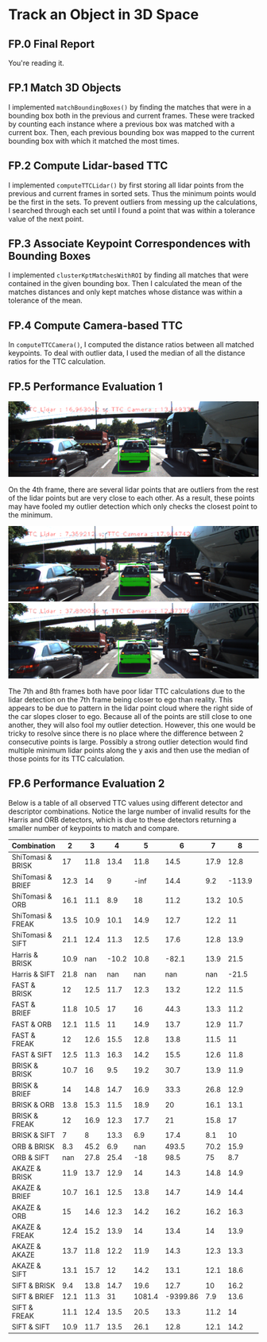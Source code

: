 # Track an Object in 3D Space

## FP.0 Final Report

You're reading it.

## FP.1 Match 3D Objects

I implemented `matchBoundingBoxes()` by finding the matches that were in a bounding box both in the previous and current frames. These were tracked by counting each instance where a previous box was matched with a current box. Then, each previous bounding box was mapped to the current bounding box with which it matched the most times.

## FP.2 Compute Lidar-based TTC

I implemented `computeTTCLidar()` by first storing all lidar points from the previous and current frames in sorted sets. Thus the minimum points would be the first in the sets. To prevent outliers from messing up the calculations, I searched through each set until I found a point that was within a tolerance value of the next point.

## FP.3 Associate Keypoint Correspondences with Bounding Boxes

I implemented `clusterKptMatchesWithROI` by finding all matches that were contained in the given bounding box. Then I calculated the mean of the matches distances and only kept matches whose distance was within a tolerance of the mean.

## FP.4 Compute Camera-based TTC

In `computeTTCCamera()`, I computed the distance ratios between all matched keypoints. To deal with outlier data, I used the median of all the distance ratios for the TTC calculation.

## FP.5 Performance Evaluation 1

![4th frame](TTCError1.png)

On the 4th frame, there are several lidar points that are outliers from the rest of the lidar points but are very close to each other. As a result, these points may have fooled my outlier detection which only checks the closest point to the minimum.

![7th frame](TTCError2a.png)
![8th frame](TTCError2.png)

The 7th and 8th frames both have poor lidar TTC calculations due to the lidar detection on the 7th frame being closer to ego than reality. This appears to be due to pattern in the lidar point cloud where the right side of the car slopes closer to ego. Because all of the points are still close to one another, they will also fool my outlier detection. However, this one would be tricky to resolve since there is no place where the difference between 2 consecutive points is large. Possibly a strong outlier detection would find multiple minimum lidar points along the y axis and then use the median of those points for its TTC calculation.

## FP.6 Performance Evaluation 2

Below is a table of all observed TTC values using different detector and descriptor combinations. Notice the large number of invalid results for the Harris and ORB detectors, which is due to these detectors returning a smaller number of keypoints to match and compare.

| Combination | 2 | 3 | 4 | 5 | 6 | 7 | 8 | 9 | 10 | 11 | 12 | 13 | 14 | 15 | 16 | 17 | 18 | 19 | 20 |
| --- | --- | --- | --- | --- | --- | --- | --- | --- | --- | --- | --- | --- | --- | --- | --- | --- | --- | --- | --- |
| ShiTomasi & BRISK | 17 | 11.8 | 13.4 | 11.8 | 14.5 | 17.9 | 12.8 | 19 | 10.1 | 13.9 | 10.7 | 12.6 | 11.3 | 10.1 | 8.5 | 11.1 | 8.3 | 8.1 |
| ShiTomasi & BRIEF | 12.3 | 14 | 9 | -inf | 14.4 | 9.2 | -113.9 | 11.2 | 10.5 | 16.5 | 8 | 12.6 | 11.2 | 13 | 6.9 | 19.9 | 14.3 | 7.4 |
| ShiTomasi & ORB | 16.1 | 11.1 | 8.9 | 18 | 11.2 | 13.2 | 10.5 | 12.5 | 12.5 | 15.5 | 11.1 | 12 | 9.8 | 10.9 | 7.8 | 10.6 | 7.7 | 6.7 |
| ShiTomasi & FREAK | 13.5 | 10.9 | 10.1 | 14.9 | 12.7 | 12.2 | 11 | 11.7 | 11.2 | 11.1 | 11.7 | 12.4 | 12.1 | 13.3 | 10.9 | 11.4 | 8.5 | 8.9 |
| ShiTomasi & SIFT | 21.1 | 12.4 | 11.3 | 12.5 | 17.6 | 12.8 | 13.9 | 18.3 | 11.2 | 13.3 | 14.5 | 12.5 | 10.2 | 7.6 | 10.2 | 10.9 | 7.5 | 8 |
| Harris & BRISK | 10.9 | nan | -10.2 | 10.8 | -82.1 | 13.9 | 21.5 | 10.3 | nan | nan | 11.8 | 12.5 | nan | nan | -12.3 | 6 | 12.6 | nan |
| Harris & SIFT | 21.8 | nan | nan | nan | nan | nan | -21.5 | 34.1 | nan | nan | nan | nan | nan | nan | 37.6 | nan | nan | nan |
| FAST & BRISK | 12 | 12.5 | 11.7 | 12.3 | 13.2 | 12.2 | 11.5 | 12 | 12.9 | 15 | 11.6 | 11.1 | 11.2 | 10.5 | 10.2 | 10.7 | 10.5 | 10.9 |
| FAST & BRIEF | 11.8 | 10.5 | 17 | 16 | 44.3 | 13.3 | 11.2 | 11.1 | 9 | 15.4 | 12.9 | 8.6 | 11.8 | 11 | 11.7 | 10.5 | 9.3 | 12.8 |
| FAST & ORB | 12.1 | 11.5 | 11 | 14.9 | 13.7 | 12.9 | 11.7 | 11.8 | 12.4 | 12.7 | 11.3 | 11.5 | 10.6 | 10.5 | 10.1 | 8 | 10.3 | 12.9 |
| FAST & FREAK | 12 | 12.6 | 15.5 | 12.8 | 13.8 | 11.5 | 11 | 12.3 | 10.5 | 10.3 | 11.4 | 11.2 | 11 | 10.5 | 8.7 | 10.8 | 8.8 | 10.3 |
| FAST & SIFT | 12.5 | 11.3 | 16.3 | 14.2 | 15.5 | 12.6 | 11.8 | 11.6 | 10.8 | 18.6 | 10.8 | 18.6 | 10.8 | 11.5 | 9.7 | 11.1 | 9.7 | 10.1 | 9.2 | 11.9 |
| BRISK & BRISK | 10.7 | 16 | 9.5 | 19.2 | 30.7 | 13.9 | 11.9 | 40.2 | 13.2 | 9.5 | 11.9 | 8.4 | 12.5 | 10.2 | 15 | 11 | 8.5 | 10.4 |
| BRISK & BRIEF | 14 | 14.8 | 14.7 | 16.9 | 33.3 | 26.8 | 12.9 | 14.1 | 9.9 | 14.1 | 11 | 17.9 | 11.1 | 11.5 | 11.5 | 11.5 | 9.5 | 12.3 |
| BRISK & ORB | 13.8 | 15.3 | 11.5 | 18.9 | 20 | 16.1 | 13.1 | 15.6 | 16.6 | 15 | 12.3 | 12.3 | 11.2 | 11.1 | 10.4 | 9.5 | 9.3 | 9.7 |
| BRISK & FREAK | 12 | 16.9 | 12.3 | 17.7 | 21 | 15.8 | 17 | 16 | 11.8 | 11.6 | 11.8 | 10.7 | 10.9 | 10.8 | 14.8 | 8.5 | 7.2 | 10.1 |
| BRISK & SIFT | 7 | 8 | 13.3 | 6.9 | 17.4 | 8.1 | 10 | 12.7 | 18.6 | 16.1 | 21.3 | 17.7 | 13.6 | 11 | 19.6 | 9.1 | 10.9 | 12 |
| ORB & BRISK | 8.3 | 45.2 | 6.9 | nan | 493.5 | 70.2 | 15.9 | -30.8 | 5.1 | 3.6 | 7.9 | -23.8 | 4.8 | 2.7 | nan | 7.3 | 32.2 | 11.3 |
| ORB & SIFT | nan | 27.8 | 25.4 | -18 | 98.5 | 75 | 8.7 | 5.5 | 5.6 | 5.5 | 9.4 | -1.7 | 6.6 | 10.8 | 14.1 | 6.3 | 6 | -91.3 |
| AKAZE & BRISK | 11.9 | 13.7 | 12.9 | 14 | 14.3 | 14.8 | 14.9 | 14.4 | 13.5 | 11.7 | 12.2 | 10.1 | 10.2 | 10.5 | 9.8 | 11.6 | 10.7 | 8.7 |
| AKAZE & BRIEF | 10.7 | 16.1 | 12.5 | 13.8 | 14.7 | 14.9 | 14.4 | 13.7 | 13.5 | 11.4 | 12.7 | 9.9 | 9.3 | 9.9 | 9.7 | 8.7 | 9.8 | 9.2 |
| AKAZE & ORB | 15 | 14.6 | 12.3 | 14.2 | 16.2 | 16.2 | 16.3 | 13.5 | 14 | 12.1 | 11.8 | 10.9 | 9 | 9 | 9.9 | 9.7 | 8.3 | 8.6 |
| AKAZE & FREAK | 12.4 | 15.2 | 13.9 | 14 | 13.4 | 14 | 13.9 | 13.7 | 12.7 | 13.4 | 12.1 | 10.3 | 10.1 | 9.7 | 9.5 | 10.3 | 8.2 | 8.3 |
| AKAZE & AKAZE | 13.7 | 11.8 | 12.2 | 11.9 | 14.3 | 12.3 | 13.3 | 13.9 | 12.7 | 11.5 | 11.3 | 11.9 | 10.5 | 9.7 | 11.9 | 9.2 | 9 | 8.4 |
| AKAZE & SIFT | 13.1 | 15.7 | 12 | 14.2 | 13.1 | 12.1 | 18.6 | 12.3 | 15.4 | 12.5 | 11.1 | 11.3 | 10.4 | 9.7 | 9.4 | 10.7 | 8 | 10.4 |
| SIFT & BRISK | 9.4 | 13.8 | 14.7 | 19.6 | 12.7 | 10 | 16.2 | 12.2 | 12.7 | 14.8 | 11 | 9.1 | 8.4 | 10.2 | 9.1 | 8.4 | 10.2 | 9.1 | 7.7 | 9.4 | 8.4 |
| SIFT & BRIEF | 12.1 | 11.3 | 31 | 1081.4 | -9399.86 | 7.9 | 13.6 | 14.1 | 12.1 | 7.9 | 13.6 | 14.1 | 12.1 | 7.9 | 9.5 | 10.2 | 14.2 | 7.8 | 11.4 | 8 | 8.5 | 10 |
| SIFT & FREAK | 11.1 | 12.4 | 13.5 | 20.5 | 13.3 | 11.2 | 14 | 9.7 | 12.9 | 11.1 | 9.1 | 9.5 | 9 | 8.5 | 8.6 | 9.8 | 8.4 | 7.7 |
| SIFT & SIFT | 10.9 | 11.7 | 13.5 | 26.1 | 12.8 | 12.1 | 14.2 | 14.1 | 15.9 | 11.2 | 12.5 | 9.9 | 9.8 | 10.5 | 8.9 | 9.3 | 8.6 | 9.4 |
